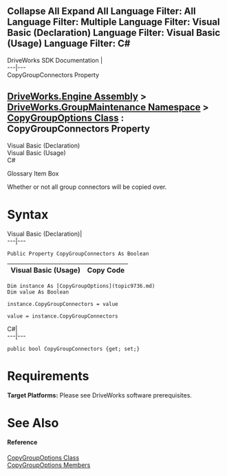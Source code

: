 Collapse All Expand All Language Filter: All  Language Filter: Multiple  Language Filter: Visual Basic (Declaration) Language Filter: Visual Basic (Usage) Language Filter: C#  
---  
DriveWorks SDK Documentation  |   
---|---  
CopyGroupConnectors Property   
  
[DriveWorks.Engine Assembly](topic2156.md) > [DriveWorks.GroupMaintenance Namespace](topic9628.md) > [CopyGroupOptions Class](topic9736.md) : CopyGroupConnectors Property  
---  
  
Visual Basic (Declaration)    
Visual Basic (Usage)    
C# 

Glossary Item Box

Whether or not all group connectors will be copied over. 

# Syntax

Visual Basic (Declaration)|   
---|---  
      
    
    Public Property CopyGroupConnectors As Boolean  
  
Visual Basic (Usage)| Copy Code  
---|---  
      
    
    Dim instance As [CopyGroupOptions](topic9736.md)
    Dim value As Boolean
     
    instance.CopyGroupConnectors = value
     
    value = instance.CopyGroupConnectors  
  
C#|   
---|---  
      
    
    public bool CopyGroupConnectors {get; set;}  
  
# Requirements

**Target Platforms:** Please see DriveWorks software prerequisites.

# See Also

#### Reference

[CopyGroupOptions Class](topic9736.md)   
[CopyGroupOptions Members](topic9737.md)


